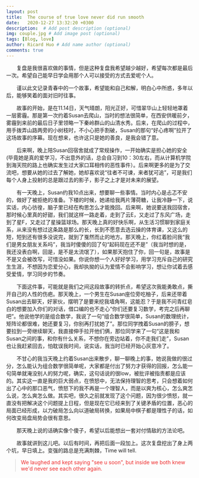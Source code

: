 ```yaml
---
layout: post
title:  The course of true love never did run smooth
date:   2020-12-27 13:32:20 +0300
description:  # Add post description (optional)
img: couple.jpg # Add image post (optional)
tags: [Blog, love]
author: Ricard Huo # Add name author (optional)
comments: true
---
```


　　复盘是我很喜欢做的事情，但是这种复盘我希望越少越好，希望每次都是最后一次。希望自己能早日学会用那个人可以接受的方式去爱呢个人。

　　谨以此文记录青春中的一个故事，希望能和自己和解，明白心中所惑，多年以后，能够笑着的面对旧时往事。

　　故事的开始，是在11.14日，天气晴朗，阳光正好，可惜翠华山上轻轻地罩着一层雾霾。那是第一次约着Susan去爬山，当时的想法很简单，在西安供暖前夕，雾霾到来前的最后日子里领略一下秦岭群山的山清水秀。后来，在爬山的过程中，用手拨弄山路两旁的小树枝时，不小心把手割破，Susan的那句“好心疼啊”拉开了这场故事的序幕。现在想来，也许这只是她的善良，是我会错了意。

　　后来啊，晚上陪Susan回宿舍就成了常规操作，一开始确实是担心她的安全(毕竟她是真的爱学习，不出意外的话，总会自习到10：30左右，而从计算机学院到海天院的路上也确实发生过大家口耳相传的恶性事件）。后来啊更多的是为了交流吧，想要从她的过去了解她，她却喜欢说“往者不可谏，来者犹可追”，可是我们每个人身上投射的总是跟过去的影子，影子之上才是对未来的展望。

　　有一天晚上，Susan约我10点出来，想要聊一些事情。当时内心是忐忑不安的，做好了被拒绝的准备。下楼的时候，她递给我两片薄荷糖，让我冷静一下，说实话，内心彷徨，脑子里已经在构思怎么才能挽回。后来啊，她说要送我回宿舍，那时候心里真的好甜，我们就这样一路走着，走到了云E，又走过了东风广场，走到了星F，又走过了星操篮球场。那天晚上真的好快乐啊，从生活习惯聊到家庭关系，从来没有想过这条路是那么的长，长到不愿意去选云操的体育课，又这么的短，短到还有很多没说完，就到了戛然而止的地方。那天晚上，你红着脸问我“我们是男女朋友关系吗”，我当时傻傻的回了句“起码现在还不是”（我当时想的是，我还没表白啊，回是，是不是太流氓了），如果那天抱住了你，回一句是，故事是不是又会被改写，可惜没如果。你说你想一个人好好学习，用学习充斥自己的研究生生涯，不想因为恋爱分心，我却执拗的认为爱情不会影响学习，想让你试着去感受爱情，学习同步的节奏。

　　下面这件事，可能就是我们之间这段故事的转折点，希望这次我能勇敢点，撕开自己的人性的伤疤。那天晚上，一个男生在Susan座位旁吃柚子，后来还带着Susan出去聊天，好家伙，摆明了是要来挖我墙角啊，这能忍？于是我不问青红皂白的想要加入你们的对话，借口编的也不走心“你们还要复习数学，考完之后再聊吧”。他说他学的是组合数学，我说了一句“组合数学很简单，Susan的数理统计，矩阵论都很难，她还要复习，你别再打扰她了”。那位同学拽着Susan的膀子，想要拉到一旁继续聊天，我直接伸手拉开他们俩，那位同学来了一句“这是我和Susan之间的事，和你有什么关系，不想你在旁边站着，你不走我们走”，Susan也让我赶紧回去，怕耽误我时间，说实话，我当时已经开始心灰意冷了。

　　不甘心的我当天晚上约着Susan出来散步，聊一聊晚上的事，她说我做的很过分，怎么能认为组合数学很简单呢，大家都是付出了努力才获得的回报，怎么能一句简单就淹没别人的努力呢，确实，这句话说的很low，被批评被指责都是应该的。其实这一直是我的巨大弱点，在愤怒中，无法保持理智的思考，只会想着如何出了心中的那口恶气，愤怒下的我不再是一个理智人，而是以爽为核心，怎么爽怎么说，怎么爽怎么做。其实吧，很久之前就发现了这个问题，因为很少愤怒，就一直没有把解决这个问题提上日程，但是现在它已经来到了关键矛盾的位置，恶心的局面已经形成，以力破局怎么向以道破局转换，如果局中棋子都是理性子的话，如何改变局盘局势会很有意思。

　　那天晚上说的话确实像个傻子，希望以后能想出一套对付情敌的方法论吧。

　　故事就讲到这儿吧。以后有时间，再把后面一段加上。这次复盘挖出了身上两个坑，早日填上。变强的路总是充满荆棘，Time will tell. 

> <font color="#EE2C2C">We laughed and kept saying "see u soon", but inside we both knew we'd never see each other again.